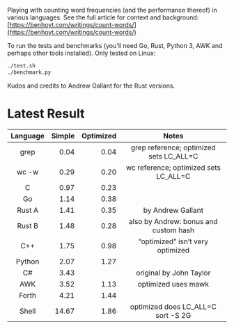 
Playing with counting word frequencies (and the performance thereof) in various languages. See the full article for context and background: [https://benhoyt.com/writings/count-words/](https://benhoyt.com/writings/count-words/)

To run the tests and benchmarks (you'll need Go, Rust, Python 3, AWK and perhaps other tools installed). Only tested on Linux:

```bash
./test.sh
./benchmark.py
```

Kudos and credits to Andrew Gallant for the Rust versions.

# Latest Result

| Language | Simple | Optimized |                  Notes                  |
|:--------:|-------:|----------:|:---------------------------------------:|
| grep     |   0.04 |      0.04 | grep reference; optimized sets LC_ALL=C |
| wc -w    |   0.29 |      0.20 | wc reference; optimized sets LC_ALL=C   |
| C        |   0.97 |      0.23 |                                         |
| Go       |   1.14 |      0.38 |                                         |
| Rust A   |   1.41 |      0.35 | by Andrew Gallant                       |
| Rust B   |   1.48 |      0.28 | also by Andrew: bonus and custom hash   |
| C++      |   1.75 |      0.98 | “optimized” isn’t very optimized        |
| Python   |   2.07 |      1.27 |                                         |
| C#       |   3.43 |           | original by John Taylor                 |
| AWK      |   3.52 |      1.13 | optimized uses mawk                     |
| Forth    |   4.21 |      1.44 |                                         |
| Shell    |  14.67 |      1.86 | optimized does LC_ALL=C sort -S 2G      |
